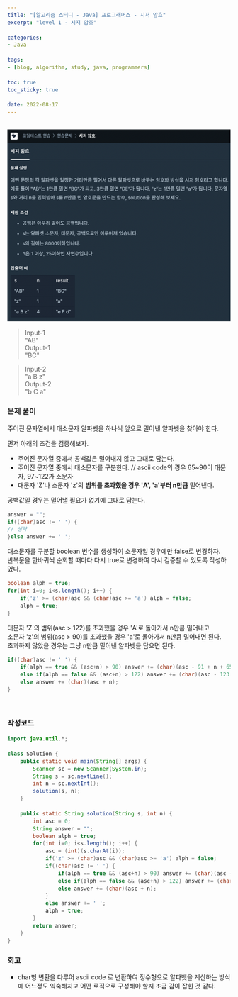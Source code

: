 ```yaml
--- 
title: "[알고리즘 스터디 - Java] 프로그래머스 - 시저 암호" 
excerpt: "level 1 - 시저 암호" 

categories: 
- Java

tags: 
- [blog, algorithm, study, java, programmers]

toc: true
toc_sticky: true

date: 2022-08-17
--- 
```


<br>

<center><img src="/assets/images/programmers/20220817_01.png"></center>

> Input-1 <br>
"AB" <br>
> Output-1 <br>
"BC"

> Input-2 <br>
"a B z" <br>
> Output-2 <br>
"b C a"

### 문제 풀이
주어진 문자열에서 대소문자 알파벳을 하나씩 앞으로 밀어낸 알파벳을 찾아야 한다.<br>

먼저 아래의 조건을 검증해보자.<br>
- 주어진 문자열 중에서 공백값은 밀어내지 않고 그대로 담는다.
- 주어진 문자열 중에서 대소문자를 구분한다. // ascii code의 경우 65~90이 대문자, 97~122가 소문자
- 대문자 'Z'나 소문자 'z'의 **범위를 초과했을 경우 'A', 'a'부터 n만큼** 밀어낸다. 

공백값일 경우는 밀어낼 필요가 없기에 그대로 담는다.
```java
answer = "";
if((char)asc != ' ') {
// 생략
}else answer += ' ';
```

대소문자를 구분할 boolean 변수를 생성하여 소문자일 경우에만 false로 변경하자.<br>
반복문을 한바퀴씩 순회할 때마다 다시 true로 변경하여 다시 검증할 수 있도록 작성하였다.
```java
boolean alph = true;
for(int i=0; i<s.length(); i++) {
    if('z' >= (char)asc && (char)asc >= 'a') alph = false;
    alph = true;
}
```

대문자 'Z'의 범위(asc > 122)를 초과했을 경우 'A'로 돌아가서 n만큼 밀어내고 <br>
소문자 'z'의 범위(asc > 90)를 초과했을 경우 'a'로 돌아가서 n만큼 밀어내면 된다. <br>
초과하지 않았을 경우는 그냥 n만큼 밀어낸 알파벳을 담으면 된다.

```java
if((char)asc != ' ') {
    if(alph == true && (asc+n) > 90) answer += (char)(asc - 91 + n + 65); // 대문자 Z 넘어갈 경우
    else if(alph == false && (asc+n) > 122) answer += (char)(asc - 123 + n + 97); // 소문자 z 넘어갈 경우
    else answer += (char)(asc + n);
}
```

<br>

### 작성코드
```java
import java.util.*;

class Solution {
    public static void main(String[] args) {
        Scanner sc = new Scanner(System.in);
        String s = sc.nextLine();
        int n = sc.nextInt();
        solution(s, n);
    }

    public static String solution(String s, int n) {
        int asc = 0;
        String answer = "";
        boolean alph = true;
        for(int i=0; i<s.length(); i++) {
            asc = (int)(s.charAt(i));
            if('z' >= (char)asc && (char)asc >= 'a') alph = false;
            if((char)asc != ' ') {
                if(alph == true && (asc+n) > 90) answer += (char)(asc - 91 + n + 65);
                else if(alph == false && (asc+n) > 122) answer += (char)(asc - 123 + n + 97);
                else answer += (char)(asc + n);
            }
            else answer += ' ';
            alph = true;
        }
        return answer;
    }
}
```

### 회고
- char형 변환을 다루어 ascii code 로 변환하여 정수형으로 알파벳을 계산하는 방식에 어느정도 익숙해지고 어떤 로직으로 구성해야 할지 조금 감이 잡힌 것 같다.